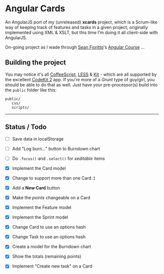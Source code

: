 # Angular Cards

An AngularJS port of my (unreleased) **xcards** project, which is a Scrum-like way of keeping track of
features and tasks in a given project; originally implemented using XML & XSLT, but this time I'm doing it all
client-side with AngularJS. 

On-going project as I wade through [Sean Fioritto][SF]'s [Angular Course][NGC] ...

## Building the project

You may notice it's all [CoffeeScript][CS], [LESS][LESS] & [Kit][KIT] - which are all supported by the excellent [CodeKit 2][CK] app. If you're more of a *Grunt* type of guy/girl, you should be able to do that as well. Just have your pre-processor(s) build into the `public` folder like this:

```
public/
   css/
   scripts/
```

* * *

## Status / Todo

- [ ] Save data in localStorage
- [ ] Add "Log burn..." button to Burndown chart
- [ ] Do `.focus()` and `.select()` for *xeditable* items
- [x] Implement the Card model
- [x] Change to support more than one Card :)
- [x] Add a **New Card** button
- [x] Make the *points* changeable on a Card
- [x] Implement the Feature model
- [x] Implement the Sprint model
- [x] Change Card to use an options hash
- [x] Change Task to use an options hash
- [x] Create a model for the Burndown chart
- [x] Show the totals (remaining points)
- [x] Implement "Create new task" on a Card



[LESS]: http://lesscss.org
  [CS]: http://coffeescript.org
 [KIT]: http://incident57.com/codekit/help.html#kit
  [CK]: http://incident57.com/codekit/
  [SF]: https://twitter.com/sfioritto
 [NGC]: http://training.planningforaliens.com/angular/